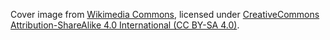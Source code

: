 Cover image from [Wikimedia Commons](https://commons.wikimedia.org/wiki/File:Carte_da_gioco1.jpg),
licensed under [CreativeCommons Attribution-ShareAlike 4.0 International (CC BY-SA 4.0)](https://creativecommons.org/licenses/by-sa/4.0/deed.en).
